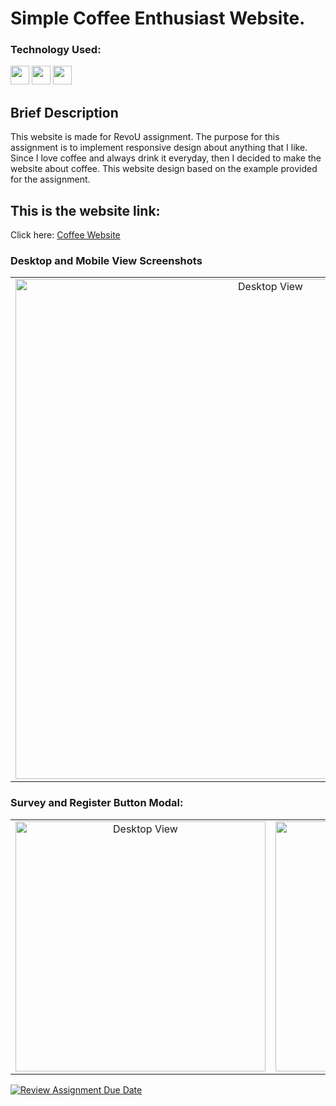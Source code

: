 # Simple Coffee Enthusiast Website.

### Technology Used:

<p align="left">
<img src="https://cdn.jsdelivr.net/gh/devicons/devicon/icons/html5/html5-original.svg" width="30"
                height="30" />
<img src="https://cdn.jsdelivr.net/gh/devicons/devicon/icons/css3/css3-original.svg" width="30"
                height="30" />
<img src="https://cdn.jsdelivr.net/gh/devicons/devicon/icons/javascript/javascript-original.svg" width="30"
                height="30" />
                </p>

## Brief Description

This website is made for RevoU assignment.
The purpose for this assignment is to implement responsive design about anything that I like. Since I love coffee and always drink it everyday, then I decided to make the website about coffee. This website design based on the example provided for the assignment.

## This is the website link:

Click here: [Coffee Website](https://steffan-revou-week2.netlify.app/)

### Desktop and Mobile View Screenshots

<table>
  <tr>
    <td align="center" style="vertical-align: top;">
      <img src="./assets/imgs/desktopa-view.png" width="800" alt="Desktop View">
    </td>
    <td align="center">
      <img src="./assets/imgs/mobiale-view.png" width="150" alt="Mobile View">
    </td>
  </tr>
</table>

### Survey and Register Button Modal:

<table>
  <tr>
    <td align="center" style="vertical-align: top;">
      <img src="./assets/imgs/reag-ss.png" width="400" alt="Desktop View">
    </td>
    <td align="center">
      <img src="./assets/imgs/suarvey-ss.png" width="400" alt="Mobile View">
    </td>
  </tr>
</table>

[![Review Assignment Due Date](https://classroom.github.com/assets/deadline-readme-button-24ddc0f5d75046c5622901739e7c5dd533143b0c8e959d652212380cedb1ea36.svg)](https://classroom.github.com/a/6H2sAzcR)
